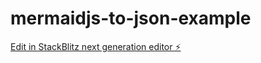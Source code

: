 # mermaidjs-to-json-example

[Edit in StackBlitz next generation editor ⚡️](https://stackblitz.com/~/github.com/relliv/mermaidjs-to-json-example)